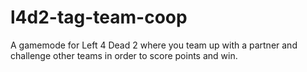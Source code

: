 # l4d2-tag-team-coop
A gamemode for Left 4 Dead 2 where you team up with a partner and challenge other teams in order to score points and win.

